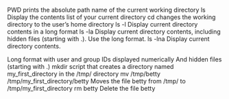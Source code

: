 PWD prints the absolute path name of the current working directory
ls Display the contents list of your current directory
cd changes the working directory to the user’s home directory
ls -l  Display current directory contents in a long format
ls -la Display current directory contents, including hidden files (starting with .). Use the long format.
ls -lna Display current directory contents.

Long format
with user and group IDs displayed numerically
And hidden files (starting with .)
mkdir script that creates a directory named my_first_directory in the /tmp/ directory
mv /tmp/betty /tmp/my_first_directory/betty Moves the file betty from /tmp/ to /tmp/my_first_directory
rm betty Delete the file betty
